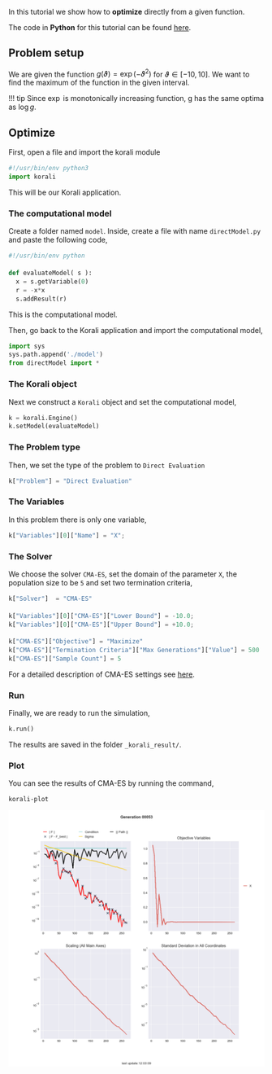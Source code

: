 

In this tutorial we show how to **optimize** directly from a
given function.

The code in **Python** for this tutorial can be found [here](https://github.com/cselab/skorali/blob/master/tutorial/a1-optimization).



## Problem setup
We are given the function $g(\vartheta)=\exp(-\vartheta^2)$ for $\vartheta\in[-10,10]$.
We want to find the maximum of the function in the given interval.

!!! tip
    Since $\exp$ is monotonically increasing function, g has the same optima
    as $\log g$.



## Optimize

First, open a file and import the korali module
```python
#!/usr/bin/env python3
import korali
```
This will be our Korali application.


###  The computational model
Create a folder named `model`. Inside, create a file with name `directModel.py` and paste the following code,
```python
#!/usr/bin/env python

def evaluateModel( s ):
  x = s.getVariable(0)
  r = -x*x
  s.addResult(r)
```

This is the computational model.


Then, go back to the Korali application and import the computational model,
```python
import sys
sys.path.append('./model')
from directModel import *
```


###  The Korali object

Next we construct a `Korali` object and set the computational model,
```python
k = korali.Engine()
k.setModel(evaluateModel)
```

###  The Problem type
Then, we set the type of the problem to `Direct Evaluation`
```python
k["Problem"] = "Direct Evaluation"
```

###  The Variables
In this problem there is only one variable,
```python
k["Variables"][0]["Name"] = "X";
```


###  The Solver
We choose the solver `CMA-ES`, set the domain of the parameter `X`, the population size to be `5` and set two termination criteria,

```python
k["Solver"]  = "CMA-ES"

k["Variables"][0]["CMA-ES"]["Lower Bound"] = -10.0;
k["Variables"][0]["CMA-ES"]["Upper Bound"] = +10.0;

k["CMA-ES"]["Objective"] = "Maximize"
k["CMA-ES"]["Termination Criteria"]["Max Generations"]["Value"] = 500
k["CMA-ES"]["Sample Count"] = 5
```
For a detailed description of CMA-ES settings see [here](../../usage/solvers/optimizers/cmaes.md).



###  Run

Finally, we are ready to run the simulation,

```python
k.run()
```

The results are saved in the folder `_korali_result/`.


###  Plot

You can see the results of CMA-ES by running the command,
```sh
korali-plot
```

![figure](direct-cma.png)

